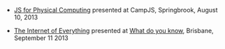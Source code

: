

* [JS for Physical Computing](http://annagerber.github.io/JSforPhysicalComputing/) presented at CampJS, Springbrook, August 10, 2013

* [The Internet of Everything](http://annagerber.github.io/talks/internetofeverything.html) presented at [What do you know](http://www.webdirections.org/events/wdyk-brisbane/), Brisbane, September 11 2013
